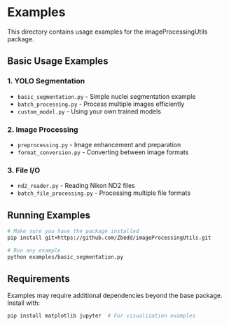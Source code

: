 # Examples

This directory contains usage examples for the imageProcessingUtils package.

## Basic Usage Examples

### 1. YOLO Segmentation
- `basic_segmentation.py` - Simple nuclei segmentation example
- `batch_processing.py` - Process multiple images efficiently
- `custom_model.py` - Using your own trained models

### 2. Image Processing
- `preprocessing.py` - Image enhancement and preparation
- `format_conversion.py` - Converting between image formats

### 3. File I/O
- `nd2_reader.py` - Reading Nikon ND2 files
- `batch_file_processing.py` - Processing multiple file formats

## Running Examples

```bash
# Make sure you have the package installed
pip install git+https://github.com/Zbedd/imageProcessingUtils.git

# Run any example
python examples/basic_segmentation.py
```

## Requirements

Examples may require additional dependencies beyond the base package. Install with:

```bash
pip install matplotlib jupyter  # For visualization examples
```
